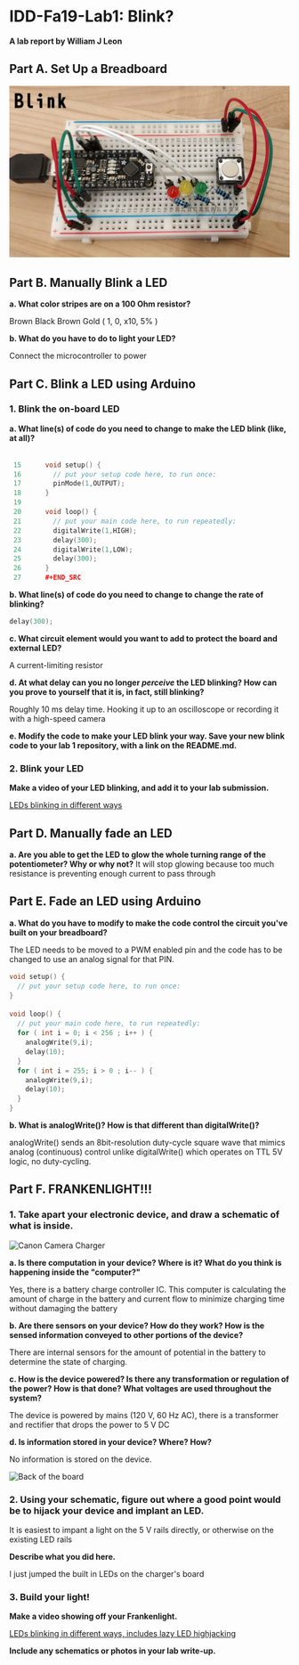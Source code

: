 # IDD-Fa19-Lab1: Blink?

**A lab report by William J Leon**

## Part A. Set Up a Breadboard

![Blink](IMG_20190909_184206.jpg)


## Part B. Manually Blink a LED

**a. What color stripes are on a 100 Ohm resistor?**

Brown Black Brown Gold ( 1, 0, x10, 5% )
 
**b. What do you have to do to light your LED?**

Connect the microcontroller to power

## Part C. Blink a LED using Arduino

### 1. Blink the on-board LED

**a. What line(s) of code do you need to change to make the LED blink (like, at all)?**
```cpp

 15      void setup() {                                                           
 16        // put your setup code here, to run once:                              
 17        pinMode(1,OUTPUT);                                                     
 18      }                                                                        
 19                                                                               
 20      void loop() {                                                            
 21        // put your main code here, to run repeatedly:                         
 22        digitalWrite(1,HIGH);                                                  
 23        delay(300);                                                            
 24        digitalWrite(1,LOW);                                                   
 25        delay(300);                                                            
 26      }                                                                        
 27      #+END_SRC 
```

**b. What line(s) of code do you need to change to change the rate of blinking?**

```cpp
delay(300);
```

**c. What circuit element would you want to add to protect the board and external LED?**

A current-limiting resistor
 
**d. At what delay can you no longer *perceive* the LED blinking? How can you prove to yourself that it is, in fact, still blinking?**

Roughly 10 ms delay time. Hooking it up to an oscilloscope or recording it with a high-speed camera

**e. Modify the code to make your LED blink your way. Save your new blink code to your lab 1 repository, with a link on the README.md.**


### 2. Blink your LED

**Make a video of your LED blinking, and add it to your lab submission.**

[LEDs blinking in different ways](https://youtu.be/faF90KuzX0E)


## Part D. Manually fade an LED

**a. Are you able to get the LED to glow the whole turning range of the potentiometer? Why or why not?**
It will stop glowing because too much resistance is preventing enough current to pass through

## Part E. Fade an LED using Arduino

**a. What do you have to modify to make the code control the circuit you've built on your breadboard?**

The LED needs to be moved to a PWM enabled pin and the code has to be changed to use an analog signal for that PIN.

```cpp
void setup() {
  // put your setup code here, to run once:
}

void loop() {
  // put your main code here, to run repeatedly:
  for ( int i = 0; i < 256 ; i++ ) {
    analogWrite(9,i);
    delay(10);
  }
  for ( int i = 255; i > 0 ; i-- ) {
    analogWrite(9,i);
    delay(10);
  }
}
```

**b. What is analogWrite()? How is that different than digitalWrite()?**

analogWrite() sends an 8bit-resolution duty-cycle square wave that mimics analog (continuous) control unlike digitalWrite() which operates on TTL 5V logic, no duty-cycling.

## Part F. FRANKENLIGHT!!!

### 1. Take apart your electronic device, and draw a schematic of what is inside. 

![Canon Camera Charger](IMG_2805.JPG)

**a. Is there computation in your device? Where is it? What do you think is happening inside the "computer?"**

Yes, there is a battery charge controller IC. This computer is calculating the amount of charge in the battery and current flow to minimize charging time without damaging the battery

**b. Are there sensors on your device? How do they work? How is the sensed information conveyed to other portions of the device?**

There are internal sensors for the amount of potential in the battery to determine the state of charging.

**c. How is the device powered? Is there any transformation or regulation of the power? How is that done? What voltages are used throughout the system?**

The device is powered by mains (120 V, 60 Hz AC), there is a transformer and rectifier that drops the power to 5 V DC

**d. Is information stored in your device? Where? How?**

No information is stored on the device.

![Back of the board](IMG_2804.JPG)

### 2. Using your schematic, figure out where a good point would be to hijack your device and implant an LED.

It is easiest to impant a light on the 5 V rails directly, or otherwise on the existing LED rails

**Describe what you did here.**

I just jumped the built in LEDs on the charger's board

### 3. Build your light!

**Make a video showing off your Frankenlight.**

[LEDs blinking in different ways, includes lazy LED highjacking](https://youtu.be/faF90KuzX0E)

**Include any schematics or photos in your lab write-up.**
